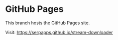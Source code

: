 # GitHub Pages

This branch hosts the GitHub Pages site.

Visit: https://serpapps.github.io/stream-downloader
